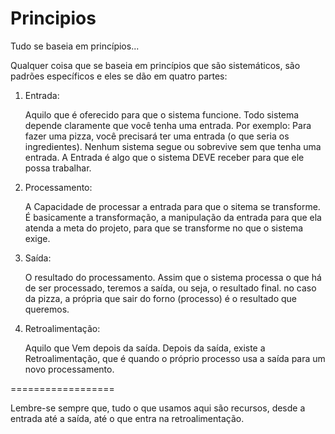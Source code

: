 # Principios
Tudo se baseia em princípios...

Qualquer coisa que se baseia em princípios que são sistemáticos, são padrões específicos e eles se dão em quatro partes:

1. Entrada:

   Aquilo que é oferecido para que o sistema funcione.
   Todo sistema depende claramente que você tenha uma entrada. Por exemplo: Para fazer uma pizza, você precisará ter uma entrada (o que seria os ingredientes).
   Nenhum sistema segue ou sobrevive sem que tenha uma entrada. A Entrada é algo que o sistema DEVE receber para que ele possa trabalhar.

2. Processamento:
   
   A Capacidade de processar a entrada para que o sitema se transforme.
   É basicamente a transformação, a manipulação da entrada para que ela atenda a meta do projeto, para que se transforme no que o sistema exige.

3. Saída:
   
   O resultado do processamento.
   Assim que o sistema processa o que há de ser processado, teremos a saída, ou seja, o resultado final. no caso da pizza, a própria que sair do forno (processo) é o resultado que queremos.

4. Retroalimentação:
   
   Aquilo que Vem depois da saída.
   Depois da saída, existe a Retroalimentação, que é quando o próprio processo usa a saída para um novo processamento.

==================

Lembre-se sempre que, tudo o que usamos aqui são recursos, desde a entrada até a saída, até o que entra na retroalimentação.
